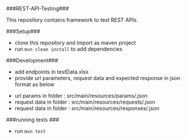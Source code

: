 ###REST-API-Testing###

This repository contains framework to test REST APIs.

###Setup###
* clone this repository and import as maven project
* run ```mvn clean install``` to add dependencies


###Development###
* add endpoints in testData.xlsx
* provide url parameters, request data  and expected response in json format as below 
- url params in folder : src/main/resources/params/<any unique file name>.json
- request data in folder : src/main/resources/requests/<any unique file name>.json
- request data in folder : src/main/resources/responses/<any unique file name>.json

###running tests ###
* run ```mvn test```
